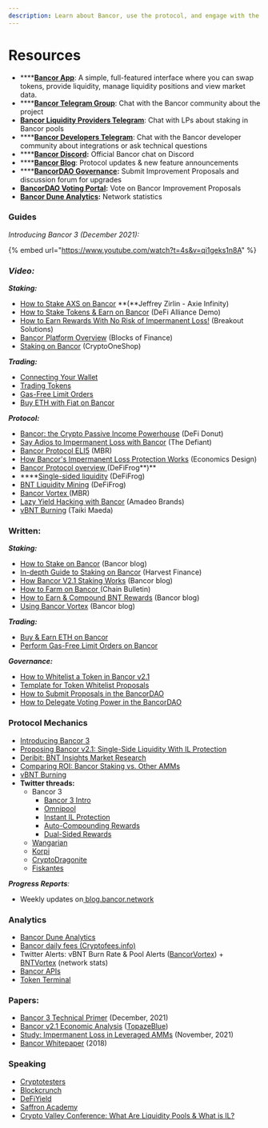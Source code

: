 ```yaml
---
description: Learn about Bancor, use the protocol, and engage with the community.
---
```


# Resources

* ****[**Bancor App**](https://www.bancor.network): A simple, full-featured interface where you can swap tokens, provide liquidity, manage liquidity positions and view market data.
* ****[**Bancor Telegram Group**](https://t.me/bancor): Chat with the Bancor community about the project
* [**Bancor Liquidity Providers Telegram**](https://t.me/bancortraders): Chat with LPs about staking in Bancor pools
* ****[**Bancor Developers Telegram**](https://t.me/BancorDevelopers): Chat with the Bancor developer community about integrations or ask technical questions
* ****[**Bancor Discord**](https://discord.com/invite/pe7EfaR)**:** Official Bancor chat on Discord
* ****[**Bancor Blog**](https://blog.bancor.network): Protocol updates & new feature announcements
* ****[**BancorDAO Governance**](http://gov.bancor.network)**:** Submit Improvement Proposals and discussion forum for upgrades
* [**BancorDAO Voting Portal**](https://vote.bancor.network)**:** Vote on Bancor Improvement Proposals
* [**Bancor Dune Analytics**](https://duneanalytics.com/Bancor/bancor\_1)**:** Network statistics

### Guides

_Introducing Bancor 3 (December 2021):_

{% embed url="https://www.youtube.com/watch?t=4s&v=qi1geks1n8A" %}

### _**Video:**_

_**Staking:**_

* [How to Stake AXS on Bancor](https://www.youtube.com/watch?v=2Mz7wh3hm8Y) **(**Jeffrey Zirlin - Axie Infinity)
* [How to Stake Tokens & Earn on Bancor](https://www.youtube.com/watch?v=vpNuyjS9grM\&t=3s) (DeFi Alliance Demo)
* [How to Earn Rewards With No Risk of Impermanent Loss!](https://youtu.be/Xal2xVUoW1U?t=203) (Breakout Solutions)
* [Bancor Platform Overview](https://www.youtube.com/watch?v=sdd5TToLv9o) (Blocks of Finance)
* [Staking on Bancor](https://youtu.be/3P4vKIHcdas) (CryptoOneShop)

_**Trading:**_

* [Connecting Your Wallet](https://www.youtube.com/watch?v=-bqI7IsC6c0\&t=117s)
* [Trading Tokens](https://www.youtube.com/watch?v=QlqDlZAHSLg\&t=4s)
* [Gas-Free Limit Orders](https://www.youtube.com/watch?v=KaU3ssaK4N8\&t=7s)
* [Buy ETH with Fiat on Bancor](https://www.youtube.com/watch?v=x\_usnvlIu7g)

_**Protocol:**_

* [Bancor: the Crypto Passive Income Powerhouse](https://www.youtube.com/watch?v=4clRscC9BR0\&t=2s) (DeFi Donut)
* [Say Adios to Impermanent Loss with Bancor](https://www.youtube.com/watch?v=dJYjx9\_OK6A) (The Defiant)
* [Bancor Protocol ELI5](https://www.youtube.com/watch?v=MQa8\_4s9wMo) (MBR)
* [How Bancor's Impermanent Loss Protection Works](https://www.youtube.com/watch?v=6YA61LeJqE8) (Economics Design)
* [Bancor Protocol overview ](https://twitter.com/Bancor/status/1359455683939356674?s=20)(DeFiFrog**)**
* ****[Single-sided liquidity](https://twitter.com/DeFiFrog/status/1368623215673626625?s=20) (DeFiFrog)
* [BNT Liquidity Mining](https://www.youtube.com/watch?v=X22Dr2zYW2M) (DeFiFrog)
* [Bancor Vortex ](https://www.youtube.com/watch?v=SbUqcbNqQ-Y)(MBR)
* [Lazy Yield Hacking with Bancor](https://www.youtube.com/watch?v=8YpNh27HD0Y) (Amadeo Brands)
* [vBNT Burning](https://www.youtube.com/watch?v=cWg-oTm5OM8\&t=3s) (Taiki Maeda)

### Written:

_**Staking:**_

* [How to Stake on Bancor](https://blog.bancor.network/how-to-stake-liquidity-earn-fees-on-bancor-bff8369274a1) (Bancor blog)
* [In-depth Guide to Staking on Bancor](https://medium.com/harvest-finance/how-to-stake-farm-on-bancor-in-a-single-sided-manner-in-depth-tutorial-ff573e0756de) (Harvest Finance)
* [How Bancor V2.1 Staking Works](https://blog.bancor.network/bancor-v2-1-staking-for-defi-dummies-f104a6a8281e) (Bancor blog)
* [How to Farm on Bancor ](https://chainbulletin.com/how-to-farm-bnt-on-bancor-the-simple-guide/)(Chain Bulletin)
* [How to Earn & Compound BNT Rewards](https://blog.bancor.network/how-to-stake-bnt-liquidity-mining-rewards-compound-yield-2ad40b45c002) (Bancor blog)
* [Using Bancor Vortex](https://blog.bancor.network/using-bancor-vortex-46974a1c14f9) (Bancor blog)

_**Trading:**_

* [Buy & Earn ETH on Bancor](https://medium.com/@definavigator/how-to-buy-and-earn-eth-on-bancor-e156c67f32ab)
* [Perform Gas-Free Limit Orders on Bancor](https://blog.bancor.network/guide-to-bancor-limit-orders-3021219ed2f1)

_**Governance:**_

* [How to Whitelist a Token in Bancor v2.1](https://bancor.medium.com/how-to-whitelist-a-token-on-bancor-v2-1-c867b82675d4)
* [Template for Token Whitelist Proposals](https://docs.google.com/document/d/1PE39vDz6uefxvibEtESGTdU2pUnqfmT0wpiqZscbf3w/edit)
* [How to Submit Proposals in the BancorDAO](https://blog.bancor.network/a-guide-to-bancordao-due-process-d958ceade75)
* [How to Delegate Voting Power in the BancorDAO](https://blog.bancor.network/how-to-delegate-voting-power-in-the-bancordao-b82df46be416)

### Protocol Mechanics

* [Introducing Bancor 3](https://blog.bancor.network/introducing-bancor-3-962a3c601c25)
* [Proposing Bancor v2.1: Single-Side Liquidity With IL Protection](https://blog.bancor.network/proposing-bancor-v2-1-single-sided-amm-with-elastic-bnt-supply-bcac9fe655b)
* [Deribit: BNT Insights Market Research](https://insights.deribit.com/market-research/bancor-the-world-token/)
* [Comparing ROI: Bancor Staking vs. Other AMMs](https://twitter.com/korpi87/status/1409449804703440897?s=20)
* [vBNT Burning](https://blog.bancor.network/vbnt-burning-is-live-cd814c2b07fa)
* **Twitter threads:**
  * Bancor 3&#x20;
    * [Bancor 3 Intro](https://twitter.com/Bancor/status/1465445447292571657?s=20)
    * [Omnipool](https://twitter.com/Bancor/status/1471230669644869632?s=20)
    * [Instant IL Protection](https://twitter.com/Bancor/status/1469013464010137602?s=20)
    * [Auto-Compounding Rewards](https://twitter.com/Bancor/status/1474026588190744581?s=20)
    * [Dual-Sided Rewards](https://twitter.com/Bancor/status/1479500114255306761?s=20)
  * [Wangarian](https://twitter.com/Wangarian1/status/1367087459255738370)
  * [Korpi](https://twitter.com/korpi87/status/1366483481367351300?s=20)
  * [CryptoDragonite](https://twitter.com/CryptoDragonite/status/1359299751921938436?s=20)
  * [Fiskantes](https://twitter.com/Fiskantes/status/1368660305153318912?s=20)

_**Progress Reports**:_&#x20;

* Weekly updates on[ blog.bancor.network](https://blog.bancor.network)

### Analytics

* [Bancor Dune Analytics](https://duneanalytics.com/Bancor/bancor\_1)
* [Bancor daily fees (Cryptofees.info)](https://cryptofees.info)
* Twitter Alerts: vBNT Burn Rate & Pool Alerts ([BancorVortex](https://twitter.com/BancorVortex)) +  [BNTVortex](https://twitter.com/BntVortex) (network stats)
* [Bancor APIs](https://docs.bancor.network/rest-api/api-reference)
* [Token Terminal](https://www.tokenterminal.com/terminal/projects/bancor)

### Papers:

* [Bancor 3 Technical Primer](https://drive.google.com/drive/folders/1TUNF7gOFitTkl52-PGqS4m28edp-eyst) (December, 2021)
* [Bancor v2.1 Economic Analysis](https://drive.google.com/file/d/1en044m2wchn85aQBcoVx2elmxEYd5kEA/view) ([TopazeBlue](https://topaze.blue))
* [Study: Impermanent Loss in Leveraged AMMs](https://arxiv.org/abs/2111.09192) (November, 2021)
* [Bancor Whitepaper](https://storage.googleapis.com/website-bancor/2018/04/01ba8253-bancor\_protocol\_whitepaper\_en.pdf) (2018)

### Speaking

* [Cryptotesters](https://twitter.com/cryptotesters/status/1372606017477955592?s=20)
* [Blockcrunch](https://podcasts.apple.com/us/podcast/alpha-leak-how-bancor-solves-impermanent-loss-nate/id1350649166?i=1000513405411)
* [DeFiYield](https://www.youtube.com/watch?v=U\_I1vWvI9r4\&t=239s)
* [Saffron Academy](https://www.youtube.com/watch?v=TjOeUd\_BRNQ)
* [Crypto Valley Conference: What Are Liquidity Pools & What is IL?](https://www.youtube.com/watch?v=zI\_NFEH1xsQ)
